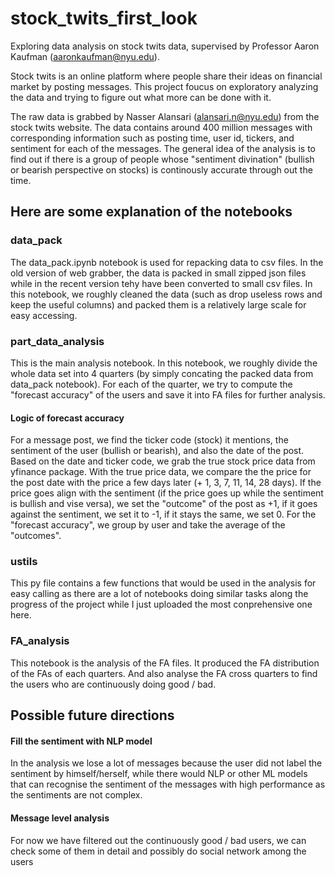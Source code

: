 # stock_twits_first_look
Exploring data analysis on stock twits data, supervised by Professor Aaron Kaufman (aaronkaufman@nyu.edu).

Stock twits is an online platform where people share their ideas on financial market by posting messages. This project foucus on exploratory analyzing the data and trying to figure out what more can be done with it. 

The raw data is grabbed by Nasser Alansari (alansari.n@nyu.edu) from the stock twits website. The data contains around 400 million messages with corresponding information such as posting time, user id, tickers, and sentiment for each of the messages. The general idea of the analysis is to find out if there is a group of people whose "sentiment divination" (bullish or bearish perspective on stocks) is continously accurate through out the time. 

## Here are some explanation of the notebooks
### data_pack
The data_pack.ipynb notebook is used for repacking data to csv files. In the old version of web grabber, the data is packed in small zipped json files while in the recent version tehy have been converted to small csv files. In this notebook, we roughly cleaned the data (such as drop useless rows and keep the useful columns) and packed them is a relatively large scale for easy accessing.

### part_data_analysis
This is the main analysis notebook. In this notebook, we roughly divide the whole data set into 4 quarters (by simply concating the packed data from data_pack notebook). For each of the quarter, we try to compute the "forecast accuracy" of the users and save it into FA files for further analysis.

#### Logic of forecast accuracy
For a message post, we find the ticker code (stock) it mentions, the sentiment of the user (bullish or bearish), and also the date of the post. Based on the date and ticker code, we grab the true stock price data from yfinance package. With the true price data, we compare the the price for the post date with the price a few days later (+ 1, 3, 7, 11, 14, 28 days). If the price goes align with the sentiment (if the price goes up while the sentiment is bullish and vise versa), we set the "outcome" of the post as +1, if it goes against the sentiment, we set it to -1, if it stays the same, we set 0. For the "forecast accuracy", we group by user and take the average of the "outcomes".
### ustils
This py file contains a few functions that would be used in the analysis for easy calling as there are a lot of notebooks doing similar tasks along the progress of the project while I just uploaded the most conprehensive one here. 

### FA_analysis
This notebook is the analysis of the FA files. It produced the FA distribution of the FAs of each quarters. And also analyse the FA cross quarters to find the users who are continuously doing good / bad.

## Possible future directions
#### Fill the sentiment with NLP model
In the analysis we lose a lot of messages because the user did not label the sentiment by himself/herself, while there would NLP or other ML models that can recognise the sentiment of the messages with high performance as the sentiments are not complex.

#### Message level analysis
For now we have filtered out the continuously good / bad users, we can check some of them in detail and possibly do social network among the users
